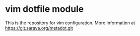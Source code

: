 # vim dotfile module

This is the repository for vim configuration.
More information at https://git.sarava.org/metadot.git
